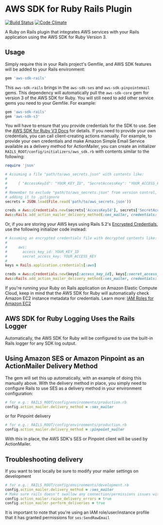 # AWS SDK for Ruby Rails Plugin

[![Build Status](https://travis-ci.org/aws/aws-sdk-rails.png?branch=master)](https://travis-ci.org/aws/aws-sdk-rails) [![Code Climate](https://codeclimate.com/github/aws/aws-sdk-rails.png)](https://codeclimate.com/github/aws/aws-sdk-rails)

A Ruby on Rails plugin that integrates AWS services with your Rails application
using the AWS SDK for Ruby Version 3.

## Usage

Simply require this in your Rails project's Gemfile, and AWS SDK features will
be added to your Rails environment:

```ruby
gem 'aws-sdk-rails'
```
This `aws-sdk-rails` brings in the `aws-sdk-ses` and `aws-sdk-pinpointemail` gems. This dependency
will automatically pull the `aws-sdk-core` gem for version 3 of the AWS SDK for Ruby. You will still
need to add other service gems you need to your Gemfile. For example:

```ruby
gem 'aws-sdk-rails'
gem 'aws-sdk-s3'
```

You will have to ensure that you provide credentials for the SDK to use. See the
[AWS SDK for Ruby V3 Docs](https://docs.aws.amazon.com/sdk-for-ruby/v3/api/index.html#Configuration)
for details. If you need to provide your own credentials, you can call
client-creating actions manually. For example, to provide your own credentials
and make Amazon Simple Email Service available as a delivery method for
ActionMailer, you can create an initializer `RAILS_ROOT/config/initializers/aws_sdk.rb`
with contents similar to the following:

```ruby
require 'json'

# Assuming a file "path/to/aws_secrets.json" with contents like:
#
#     { "AccessKeyId": "YOUR_KEY_ID", "SecretAccessKey": "YOUR_ACCESS_KEY" }
#
# Remember to exclude "path/to/aws_secrets.json" from version control, e.g. by
# adding it to .gitignore
secrets = JSON.load(File.read('path/to/aws_secrets.json'))

creds = Aws::Credentials.new(secrets['AccessKeyId'], secrets['SecretAccessKey'])
Aws::Rails.add_action_mailer_delivery_method(:ses_mailer, credentials: creds, region: 'us-east-1')
```

Or, if you are storing your AWS keys using Rails 5.2's [Encrypted
Credentials](http://guides.rubyonrails.org/security.html#custom-credentials),
use the following initializer code instead:

```ruby
# Assuming an encrypted credentials file with decrypted contents like:
#
#     aws:
#       access_key_id: YOUR_KEY_ID
#       secret_access_key: YOUR_ACCESS_KEY
#
keys = Rails.application.credentials[:aws]

creds = Aws::Credentials.new(keys[:access_key_id], keys[:secret_access_key])
Aws::Rails.add_action_mailer_delivery_method(:ses_mailer, credentials: creds, region: "us-east-1")
```

If you're running your Ruby on Rails application on Amazon Elastic Compute
Cloud, keep in mind that the AWS SDK for Ruby will automatically check Amazon
EC2 instance metadata for credentials. Learn more:
[IAM Roles for Amazon EC2](http://docs.aws.amazon.com/AWSEC2/latest/UserGuide/iam-roles-for-amazon-ec2.html)

## AWS SDK for Ruby Logging Uses the Rails Logger

Automatically, the AWS SDK for Ruby will be configured to use the built-in Rails
logger for any SDK log output.

## Using Amazon SES or Amazon Pinpoint as an ActionMailer Delivery Method

The gem will set this up automatically, with an example of doing this manually
above. With the delivery method in place, you simply need to configure Rails
to use SES as a delivery method in your environment configuration:

```ruby
# for e.g.: RAILS_ROOT/config/environments/production.rb
config.action_mailer.delivery_method = :ses_mailer
```

or for Pinpoint delivery

```ruby
# for e.g.: RAILS_ROOT/config/environments/production.rb
config.action_mailer.delivery_method = :pinpoint_mailer
```


With this in place, the AWS SDK's SES or Pinpoint client will be used by ActionMailer.

## Troubleshooting delivery

If you want to test locally be sure to modify your mailer settings on development

```ruby
# for e.g.: RAILS_ROOT/config/environments/development.rb
config.action_mailer.delivery_method = :ses_mailer
# Make sure rails doesn't swallow any connection/permissions issues with AWS
config.action_mailer.raise_delivery_errors = true
config.action_mailer.perform_deliveries = true
```

It is important to note that you're using an IAM role/user/instance profile that
it has granted permissions for `ses:SendRawEmail`
